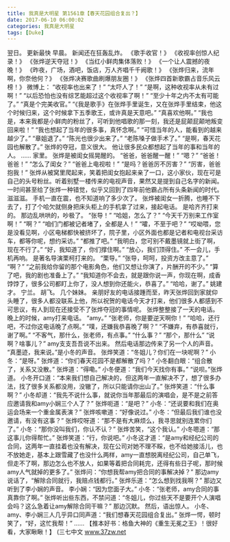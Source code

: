 ```yaml
---
title: 我真是大明星 第1561章【春天花园组合复出？】
date: 2017-06-10 06:00:02
categories: 我真是大明星
tags: [Duke]
---
```


翌日。 更新最快
早晨。
新闻还在狂轰乱炸。
《歌手收官！》
《收视率创惊人纪录！》
《张烨逆天夺冠！》
《当红小鲜肉集体落败！》
《一个让人震撼的夜晚！》
《昨夜，广场，酒吧，饭店，万人齐唱千千阙歌！》
《张烨归来，流年啊，你奈他何？》
《张烨决赛歌曲刷爆朋友圈！》
《张烨四首新歌霸占音乐风云榜！》
微博上：
“收视率也出来了！”
“太吓人了！”
“是啊，这种收视率从未有过啊！”
“以后恐怕也没有综艺能超过这个收视率了啊！”
“至少十年之内不太有可能了。”
“真是个完美收官。”
“《我是歌手》在张烨手里诞生，又在张烨手里结束，他这个时候归来，这个时候拿下五季歌王，或许真是天意吧。”
“真喜欢他啊。”
“我也是，本来我都是小鲜肉的粉丝了，可听到他唱歌的那一刻，我还是屁颠屁颠地叛变回来啦！”
“我也想起了当年的很多事，真怀念啊。”
“可惜当年的人，能看到的越来越少了。”
“章姐退了。”
“陈光也很少出来了。”
“老陈嗓子做手术了。”
“是啊，春天花园也解散了。”
张烨的夺冠，意义很大。
他让很多民众都想起了当年的事和当年的人。
……
家里。
张烨是被闺女摇晃醒的。
“爸爸，爸爸醒一醒！”
“嗯？”
“爸爸！爸爸！”
“怎么了闺女？”
“爸爸上电视啦！”
“是吗？爸爸厉不厉害？”
“厉害，爸爸抱我！”
张烨从被窝里爬起来，笑着把闺女抱起来亲了一口，这小家伙，现在可是自己的头号粉丝。听着别墅一楼传来的电视声音，果然又是提到自己名字的新闻。一时间甚至给了张烨一种错觉，似乎又回到了四年前他霸占所有头条新闻的时代。
滋滋滋。
手机一直在震，也不知道响了多少次了。
张烨被闺女一折腾，也睡不下去了，打了个哈欠就侧身把床头柜上的手机拿了过来，接起电话。
是哈齐齐打来的。
那边乱哄哄的，吵极了。
“张导！”
“哈姐，怎么了？”
“今天千万别来工作室啊！”
“啊？”
“咱们门都被记者堵了，全都是人！”
“嚯，不至于吧？”
“哎呦喂，您是没看见啊，小区电梯都快被挤坏了，院子里，小区外面也都是记者和电视台采访车，都等你呢，想约采访。”
“都推了吧。”
“我明白，您可别不戴墨镜就上街了啊，现在不行了。”
“好，我知道了，你们撑住啊。”
“放心，我们顶得住。”
不一会儿，手机再响。
是著名导演栗柯打来的。
“栗导。”
“张导，呵呵，投资方改主意了。”
“啊？”
“之前我给你留的那个电影角色，他们又想让你演了，片酬开的不少。”
“算了吧，我的剧也准备上了。”
“我知道你不会去，就是跟你说一声，你现在啊，成香饽饽了，很多公司都盯上你了，没人想到你还能火，恭喜了。”
“哈哈，谢了。”
姚建才。
宁兰。
胡飞。
几个妹妹。
亲朋好友的电话接踵而至，昨天张烨回到家就仰头睡了，很多人都没联系上他，所以祝贺的电话今天才打来，他们很多人都感到不可思议，有人到现在还接受不了张烨夺冠的事情呢。
张烨整整接了一天的电话。
晚上的时候，amy打来电话。
“amy。”
“张老师，你是要逆天啊你！”
“哈哈，还行吧，不过你这电话晚了点啊。”
“噗，还嫌我恭喜晚了啊？”
“不嫌弃，有恭喜就行，谢了啊。”
“不客气，那什么，张老师，有点事。”
“什么事？”
“那个，那什么”
“说啊？啥事儿？”
amy支支吾吾说不出来。
然后电话那边传来了另一个人的声音。
“真墨迹，我来说。”是小冬的声音。
张烨笑道：“冬姐儿？你们在一块呢啊？”
小冬：“是呀。”
张烨道：“你们春天花园不是都解散了吗？”
小冬翻白眼：“组合散了，关系又没散。”
张烨道：“得嘞。”
小冬便道：“我们今天找你有事。”
“说呗。”张烨道。
小冬开口道：“本来我们想自己解决的，但这两年一直解决不了，想了很多办法，找了很多关系都没用，没辙了，所以只能请你出山了。”
张烨笑道：“什么事啊？”
小冬却道：“我先不说什么事，就说你当年那最后的演唱会，是不是之前答应邀请我和amy小娴三个人了？”
张烨呃道：“是吧？”
小冬：“还说要和我们在奥运会场来一个重金属表演？”
张烨咳嗽道：“好像说过。”
小冬：“但最后我们谁也没邀请，有没有这事？”
张烨哎呀道：“那不是有大麻烦么，我寻思就别连累你们了。”
小冬：“那你没叫我们，你认不认？”
张烨苦笑，“这个我认。”
小冬嗯道：“那这事儿你得帮忙。”
张烨笑道：“行，你说吧。”
小冬这才道：“是amy和经纪公司的合同，这两年一直挂着也没有解决，现在公司对她不理不睬，也不给她接活儿，也不放她走，基本上跟雪藏了也没什么两样，amy一直想脱离经纪公司，自己单飞，但走不了啊，那边怎么也不放人，如果等着把合同耗完，还得有些日子呢，那时候amy人气就掉的更多了。”
张烨问：“你想我帮amy把合同的事解决掉？”
那边amy说话了，“解除合同就行，我赔点钱都行。”
张烨乐道：“怎么想到找我啊？”
那边又听到了李小娴的声音。
李小娴：“因为您面子大。”
小冬：“张老师，amy合同的事真靠你了啊。”
张烨听出些东西，不禁问道：“冬姐儿，你过些天不是要开个人演唱会吗？这么急着让amy解除合同干嘛？”
那边沉默。
然后，语出惊人。
小冬、amy、李小娴三人几乎异口同声道：“我们想春天花园组合复出。”
张烨一愕，顿时笑了，“好，这忙我帮！”
……
【推本好书：格鱼大神的《重生无冕之王》！很好看，大家瞅瞅！】
(三七中文 www.37zw.net